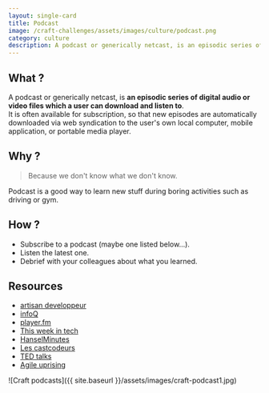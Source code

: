```yaml
---
layout: single-card
title: Podcast
image: /craft-challenges/assets/images/culture/podcast.png
category: culture
description: A podcast or generically netcast, is an episodic series of digital audio or video files which a user can download and listen to.
---
```



## What ?
A podcast or generically netcast, is **an episodic series of digital audio or video files which a user can download and listen to**.  
It is often available for subscription, so that new episodes are automatically downloaded via web syndication to the user's own local computer, mobile application, or portable media player.  

## Why ?
> Because we don't know what we don't know.  

Podcast is a good way to learn new stuff during boring activities such as driving or gym.

## How ?
* Subscribe to a podcast (maybe one listed below...).
* Listen the latest one.
* Debrief with your colleagues about what you learned.

## Resources
* [artisan developpeur](http://artisandeveloppeur.fr/podcast/)
* [infoQ](https://www.infoq.com/Software_Craftsmanship/podcasts/)
* [player.fm](https://player.fm/featured/tech)
* [This week in tech](https://twit.tv/shows/this-week-in-tech)
* [HanselMinutes](https://www.hanselminutes.com/)
* [Les castcodeurs](https://lescastcodeurs.com/)
* [TED talks](https://www.ted.com/about/programs-initiatives/ted-talks/ted-talks-audio)
* [Agile uprising](http://podcast.agileuprising.com/)

![Craft podcasts]({{ site.baseurl }}/assets/images/craft-podcast1.jpg)  
